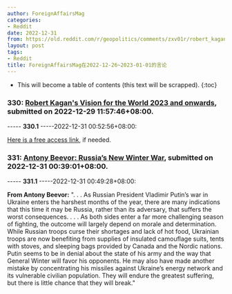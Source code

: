 ```yaml
---
author: ForeignAffairsMag
categories:
- Reddit
date: 2022-12-31
from: https://old.reddit.com/r/geopolitics/comments/zxv01r/robert_kagans_vision_for_the_world_2023_and/
layout: post
tags:
- Reddit
title: ForeignAffairsMag在2022-12-26~2023-01-01的言论
---
```


* This will become a table of contents (this text will be scrapped).
{:toc}

### 330: [Robert Kagan's Vision for the World 2023 and onwards](https://old.reddit.com/r/geopolitics/comments/zxv01r/robert_kagans_vision_for_the_world_2023_and/), submitted on 2022-12-29 11:57:46+08:00.

----- __330.1__ -----2022-12-31 00:52:56+08:00:

[Here is a free access link](https://www.foreignaffairs.com/guest-pass/redeem/2yuBOgbqrdM), if needed.

### 331: [Antony Beevor: Russia’s New Winter War](https://old.reddit.com/r/geopolitics/comments/zz4y9x/antony_beevor_russias_new_winter_war/), submitted on 2022-12-31 00:39:01+08:00.

----- __331.1__ -----2022-12-31 00:49:28+08:00:

**From Antony Beevor:** ". . . As Russian President Vladimir Putin’s war in Ukraine enters the harshest months of the year, there are many indications that this time it may be Russia, rather than its adversary, that suffers the worst consequences. . . . As both sides enter a far more challenging season of fighting, the outcome will largely depend on morale and determination. While Russian troops curse their shortages and lack of hot food, Ukrainian troops are now benefiting from supplies of insulated camouflage suits, tents with stoves, and sleeping bags provided by Canada and the Nordic nations. Putin seems to be in denial about the state of his army and the way that General Winter will favor his opponents. He may also have made another mistake by concentrating his missiles against Ukraine’s energy network and its vulnerable civilian population. They will endure the greatest suffering, but there is little chance that they will break."

